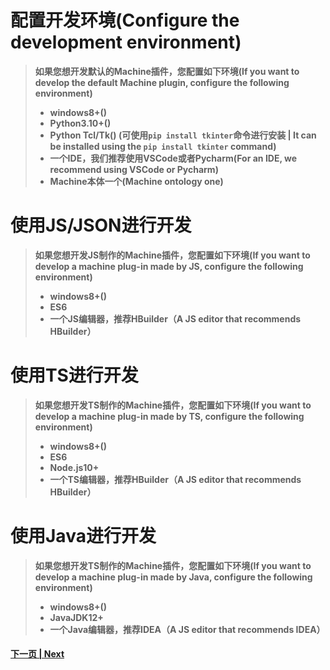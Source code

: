 # 配置开发环境(Configure the development environment)
> **如果您想开发默认的Machine插件，您配置如下环境(If you want to develop the default Machine plugin, configure the following environment)**
> * **windows8+()**
> * **Python3.10+()**
> * **Python Tcl/Tk() (可使用`pip install tkinter`命令进行安装 | It can be installed using the `pip install tkinter` command)**
> * **一个IDE，我们推荐使用VSCode或者Pycharm(For an IDE, we recommend using VSCode or Pycharm)**
> * **Machine本体一个(Machine ontology one)**

# 使用JS/JSON进行开发
> **如果您想开发JS制作的Machine插件，您配置如下环境(If you want to develop a machine plug-in made by JS, configure the following environment)**
> * **windows8+()**
> * **ES6**
> * **一个JS编辑器，推荐HBuilder（A JS editor that recommends HBuilder）**

# 使用TS进行开发
> **如果您想开发TS制作的Machine插件，您配置如下环境(If you want to develop a machine plug-in made by TS, configure the following environment)**
> * **windows8+()**
> * **ES6**
> * **Node.js10+**
> * **一个TS编辑器，推荐HBuilder（A JS editor that recommends HBuilder）**

# 使用Java进行开发
> **如果您想开发TS制作的Machine插件，您配置如下环境(If you want to develop a machine plug-in made by Java, configure the following environment)**
> * **windows8+()**
> * **JavaJDK12+**
> * **一个Java编辑器，推荐IDEA（A JS editor that recommends IDEA）**

#### [下一页 | Next]()
